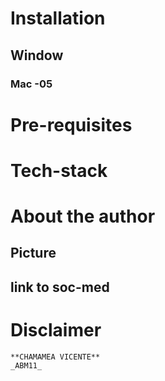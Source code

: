 # Installation 
 ## Window
 ### Mac -05

 # Pre-requisites
  # Tech-stack

  # About the author
   ## Picture
   ## link to soc-med

   # Disclaimer
    **CHAMAMEA VICENTE**
    _ABM11_
